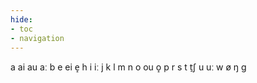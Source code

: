 ```yaml
---
hide:
- toc
- navigation
---
```

a
ai
au
aː
b
e
ei
e̝
h
i
iː
j
k
l
m
n
o
ou
o̝
p
r
s
t
t̠ʃ
u
uː
w
ø
ŋ
ɡ
